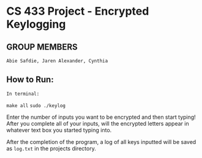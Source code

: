 # CS 433 Project - Encrypted Keylogging

## GROUP MEMBERS
	Abie Safdie, Jaren Alexander, Cynthia 

## How to Run:
	
	In terminal:
	
`make all`
`sudo ./keylog`

Enter the number of inputs you want to be encrypted and then start typing! 
After you complete all of your inputs, will the encrypted letters appear in whatever text box you started typing into.


After the completion of the program, a log of all keys inputted will be saved as `log.txt` in the projects directory.	

